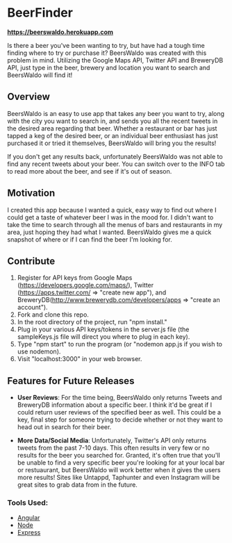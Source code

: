 # BeerFinder

**https://beerswaldo.herokuapp.com**

Is there a beer you've been wanting to try, but have had a tough time finding where to try or purchase it?  BeersWaldo was created with this problem in mind.  Utilizing the Google Maps API, Twitter API and BreweryDB API, just type in the beer, brewery and location you want to search and BeersWaldo will find it!

## Overview

BeersWaldo is an easy to use app that takes any beer you want to try, along with the city you want to search in, and sends you all the recent tweets in the desired area regarding that beer.  Whether a restaurant or bar has just tapped a keg of the desired beer, or an individual beer enthusiast has just purchased it or tried it themselves, BeersWaldo will bring you the results!

If you don't get any results back, unfortunately BeersWaldo was not able to find any recent tweets about your beer.  You can switch over to the INFO tab to read more about the beer, and see if it's out of season.

## Motivation

I created this app because I wanted a quick, easy way to find out where I could get a taste of whatever beer I was in the mood for.  I didn't want to take the time to search through all the menus of bars and restaurants in my area, just hoping they had what I wanted.  BeersWaldo gives me a quick snapshot of where or if I can find the beer I'm looking for.

## Contribute

1. Register for API keys from Google Maps (https://developers.google.com/maps/), Twitter (https://apps.twitter.com/ => "create new app"), and BreweryDB(http://www.brewerydb.com/developers/apps => "create an account").
2. Fork and clone this repo.
3. In the root directory of the project, run "npm install."
4. Plug in your various API keys/tokens in the server.js file (the sampleKeys.js file will direct you where to plug in each key).
5. Type "npm start" to run the program (or "nodemon app.js if you wish to use nodemon).
6. Visit "localhost:3000" in your web browser.

## Features for Future Releases

* **User Reviews**: For the time being, BeersWaldo only returns Tweets and BreweryDB information about a specific beer.  I think it'd be great if I could return user reviews of the specified beer as well.  This could be a key, final step for someone trying to decide whether or not they want to head out in search for their beer.

* **More Data/Social Media**: Unfortunately, Twitter's API only returns tweets from the past 7-10 days.  This often results in very few or no results for the beer you searched for.  Granted, it's often true that you'll be unable to find a very specific beer you're looking for at your local bar or restuaurant, but BeersWaldo will work better when it gives the users more results!  Sites like Untappd, Taphunter and even Instagram will be great sites to grab data from in the future.

### Tools Used:
* [Angular](https://angularjs.org/)
* [Node](https://nodejs.org/en/)
* [Express](http://expressjs.com/)
